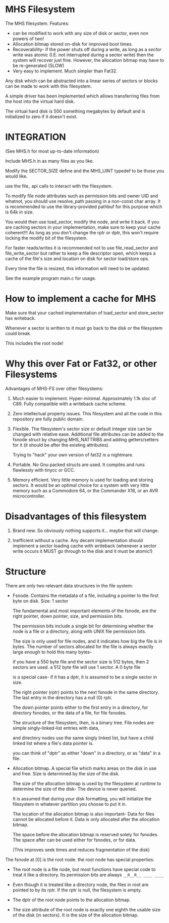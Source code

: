 # MHS Filesystem

The MHS filesystem. Features:

* can be modified to work with any size of disk or sector, even non powers of two!
* Allocation bitmap stored on-disk for improved boot times.
* Recoverability- if the power shuts off during a write, as long as a *sector* write was atomic (I.E. not interrupted *during* a sector write)
then the system will recover just fine. However, the allocation bitmap may have to be re-generated (SLOW)
* Very easy to implement. Much simpler than Fat32.

Any disk which can be abstracted into a linear series of sectors or blocks can be made to work with this filesystem.

A simple driver has been implemented which allows transferring files from the host into the virtual hard disk.

The virtual hard disk is 500 something megabytes by default and is initialized to zero if it doesn't exist.


# INTEGRATION

(See MHS.h for most up-to-date information)

Include MHS.h in as many files as you like.

Modify the SECTOR_SIZE define and the MHS_UINT typedef to be those you would like.

use the file_ api calls to interact with the filesystem.

To modify file node attributes such as permission bits and owner UID and whatnot, you should use resolve_path
passing in a non-const char array. It is recommended to use the library-provided pathbuf for this purpose which is 64k in size.

You would then use load_sector, modify the node, and write it back. If you are caching sectors in your implementation,
make sure to keep your cache coherent!!!
As long as you don't change the rptr or dptr, this won't require
locking the modify bit of the filesystem.

For faster reads/writes it is recommended not to use file_read_sector and file_write_sector but rather to keep a file descriptor open,
which keeps a cache of the file's size and location on disk for sector load/store ops.

Every time the file is resized, this information will need to be updated.

See the example program main.c for usage.


# How to implement a cache for MHS

Make sure that your cached implementation of load_sector and store_sector has writeback.

Whenever a sector is written to it must go back to the disk or the filesystem could break.

This includes the root node!



# Why this over Fat or Fat32, or other Filesystems

Advantages of MHS-FS over other filesystems:

1) Much easier to implement. Hyper-minimal. Approximately 1.1k sloc of C89. Fully compatible with a writeback cache scheme.

2) Zero intellectual property issues. This filesystem and all the code in this repository are fully public domain.

3) Flexible. The filesystem's sector size or default integer size can be changed with relative ease. Additional file attributes can be added
to the fsnode struct by changing MHS_NATTRIBS and adding getters/setters for it (it should be after the existing attributes).

	Trying to "hack" your own version of fat32 is a nightmare.

4) Portable. No Gnu packed structs are used. It compiles and runs flawlessly with tinycc or GCC.

5) Memory efficient. Very little memory is used for loading and storing sectors. It would be an optimal choice for
a system with very little memory such as a Commodore 64, or the Commander X16, or an AVR microcontroller.


# Disadvantages of this filesystem

1) Brand new. So obviously nothing supports it... maybe that will change.

2) Inefficient without a cache. Any decent implementation should implement a sector loading cache with writeback (whenever
a sector write occurs it MUST go through to the disk and it must be atomic!)

# Structure

There are only two relevant data structures in the file system:

* Fsnode. Contains the metadata of a file, including a pointer to the first byte on disk. Size: 1 sector

	The fundamental and most important elements of the fsnode, are the right pointer, down pointer, size, and permission bits.


	The permission bits include a single bit for determining whether the node is a file or a directory, along with UNIX file permission bits.


	The size is only used for file nodes, and it indicates how big the file is in bytes. The number of sectors allocated for the file is always exactly large enough to hold this many bytes-

	if you have a 550 byte file and the sector size is 512 bytes, then 2 sectors are used. a 512 byte file will use 1 sector. A 0 byte file 

	is a special case- if it has a dptr, it is assumed to be a single sector in size.


	The right pointer (rptr) points to the next fsnode in the same directory. The last entry in the directory has a null (0) rptr.


	The down pointer points either to the first entry in a directory, for directory fsnodes, or the data of a file, for file fsnodes.


	The structure of the filesystem, then, is a binary tree. File nodes are simple singly-linked-list entries with data,

	and directory nodes use the same singly linked list, but have a child linked list where a file's data pointer is.


	you can think of "dptr" as either "down" in a directory, or as "data" in a file.

	

* Allocation bitmap. A special file which marks areas on the disk in use and free. Size is determined by the size of the disk.

	The size of the allocation bitmap is used by the filesystem at runtime to determine the size of the disk- The device is never queried.

	It is assumed that during your disk formatting, you will initialize the filesystem in whatever partition you choose to put it in.

	The location of the allocation bitmap is also important- Data for files cannot be allocated before it. Data is only allocated after the allocation bitmap.

	The space before the allocation bitmap is reserved solely for fsnodes. The space after can be used either for fsnodes, or for data.

	(This improves seek times and reduces fragmentation of the disk)


The fsnode at [0] is the root node. the root node has special properties:

* The root node is a file node, but most functions have special code to treat it like a directory. Its permission bits are always `__R__R__ ____ ____`

* Even though it is treated like a directory node, the files in root are pointed to by its rptr. If the rptr is null, the filesystem is empty.

* The dptr of the root node points to the allocation bitmap.

* The size attribute of the root node is exactly one eighth the usable size of the disk (in sectors). It is the size of the allocation bitmap.








